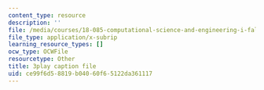 ```yaml
---
content_type: resource
description: ''
file: /media/courses/18-085-computational-science-and-engineering-i-fall-2008/ce99f6d58819b04060f65122da361117_bciGyT6eeOE.srt
file_type: application/x-subrip
learning_resource_types: []
ocw_type: OCWFile
resourcetype: Other
title: 3play caption file
uid: ce99f6d5-8819-b040-60f6-5122da361117
---
```

